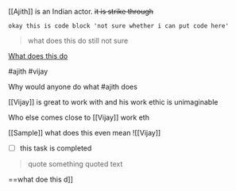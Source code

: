 [[Ajith]] is an Indian actor. ~~it is strike through~~

`okay this is code block 'not sure whether i can put code here' `

> what does this do
>still not sure

[What does this do]()

#ajith
#vijay

Why would anyone do what #ajith does


[[Vijay]] is great to work with and his work ethic is unimaginable

Who else comes close to [[Vijay]] work eth

[[Sample]] what does this even mean ![[Vijay]]

- [ ] this task is completed
> quote something
> quoted text

==what doe this d]]






